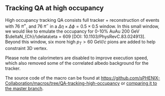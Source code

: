 [//]: # (This section starts with a 2nd level heading and get embedded in the result QA report at https://github.com/sPHENIX-Collaboration/QA-gallery/tree/QA-tracking-high-occupancy)

## Tracking QA at high occupancy

High occupancy tracking QA consists full tracker + reconstruction of events with 76 $\pi^+$, and 76 $\pi^-$ in a $\Delta\eta \times \Delta\phi = 0.5 \times 0.5$ window. In this small window, we would like to emulate the occupancy for 0-10% AuAu 200 GeV $\deltaN_{Ch}/\delata\eta = 609 [DOI: 10.1103/PhysRevC.83.024913]. Beyond this window, six more high $p_T>60$ GeV$/c$ pions are added to help constraint 3D vertex. 

Please note the calorimeters are disabled to improve execution speed, which also removed some of the correlated albedo background for the tracker. 

The source code of the macro can be found at https://github.com/sPHENIX-Collaboration/macros/tree/QA-tracking-high-occupancy or [comparing it to the master branch](https://github.com/sPHENIX-Collaboration/macros/compare/QA-tracking-high-occupancy?expand=1).
